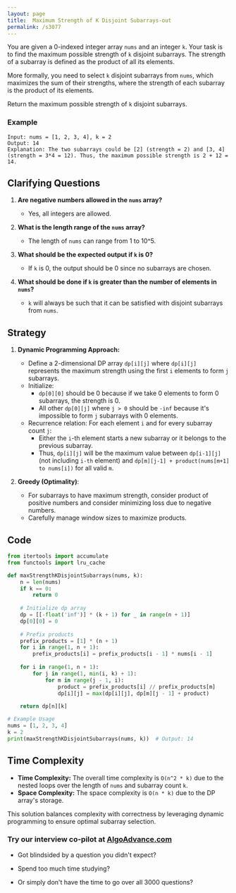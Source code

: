 ```yaml
---
layout: page
title:  Maximum Strength of K Disjoint Subarrays-out
permalink: /s3077
---
```


You are given a 0-indexed integer array `nums` and an integer `k`. Your task is to find the maximum possible strength of `k` disjoint subarrays. The strength of a subarray is defined as the product of all its elements.

More formally, you need to select `k` disjoint subarrays from `nums`, which maximizes the sum of their strengths, where the strength of each subarray is the product of its elements.

Return the maximum possible strength of `k` disjoint subarrays.

### Example

```plaintext
Input: nums = [1, 2, 3, 4], k = 2
Output: 14
Explanation: The two subarrays could be [2] (strength = 2) and [3, 4] (strength = 3*4 = 12). Thus, the maximum possible strength is 2 + 12 = 14.
```

## Clarifying Questions

1. **Are negative numbers allowed in the `nums` array?**
   - Yes, all integers are allowed.
   
2. **What is the length range of the `nums` array?**
   - The length of `nums` can range from 1 to 10^5.
   
3. **What should be the expected output if `k` is 0?**
   - If `k` is 0, the output should be 0 since no subarrays are chosen.

4. **What should be done if `k` is greater than the number of elements in `nums`?**
   - `k` will always be such that it can be satisfied with disjoint subarrays from `nums`.

## Strategy

1. **Dynamic Programming Approach:**
   - Define a 2-dimensional DP array `dp[i][j]` where `dp[i][j]` represents the maximum strength using the first `i` elements to form `j` subarrays.
   - Initialize:
     - `dp[0][0]` should be 0 because if we take 0 elements to form 0 subarrays, the strength is 0.
     - All other `dp[0][j]` where `j > 0` should be `-inf` because it's impossible to form `j` subarrays with 0 elements.
   - Recurrence relation: For each element `i` and for every subarray count `j`:
     - Either the `i`-th element starts a new subarray or it belongs to the previous subarray.
     - Thus, `dp[i][j]` will be the maximum value between `dp[i-1][j]` (not including `i-th` element) and `dp[m][j-1] + product(nums[m+1] to nums[i])` for all valid `m`.

2. **Greedy (Optimality)**:
   - For subarrays to have maximum strength, consider product of positive numbers and consider minimizing loss due to negative numbers.
   - Carefully manage window sizes to maximize products.

## Code

```python
from itertools import accumulate
from functools import lru_cache

def maxStrengthKDisjointSubarrays(nums, k):
    n = len(nums)
    if k == 0:
        return 0
    
    # Initialize dp array
    dp = [[-float('inf')] * (k + 1) for _ in range(n + 1)]
    dp[0][0] = 0
    
    # Prefix products
    prefix_products = [1] * (n + 1)
    for i in range(1, n + 1):
        prefix_products[i] = prefix_products[i - 1] * nums[i - 1]
    
    for i in range(1, n + 1):
        for j in range(1, min(i, k) + 1):
            for m in range(j - 1, i):
                product = prefix_products[i] // prefix_products[m]
                dp[i][j] = max(dp[i][j], dp[m][j - 1] + product)
                
    return dp[n][k]

# Example Usage
nums = [1, 2, 3, 4]
k = 2
print(maxStrengthKDisjointSubarrays(nums, k))  # Output: 14
```

## Time Complexity

- **Time Complexity:** The overall time complexity is `O(n^2 * k)` due to the nested loops over the length of `nums` and subarray count `k`.
- **Space Complexity:** The space complexity is `O(n * k)` due to the DP array's storage.

This solution balances complexity with correctness by leveraging dynamic programming to ensure optimal subarray selection.


### Try our interview co-pilot at [AlgoAdvance.com](https://algoAdvance.com)

- Got blindsided by a question you didn't expect?

- Spend too much time studying?

- Or simply don't have the time to go over all 3000 questions?

